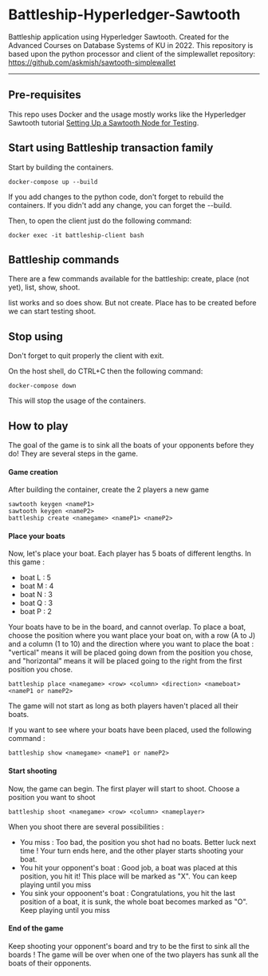 # Battleship-Hyperledger-Sawtooth
Battleship application using Hyperledger Sawtooth. 
Created for the Advanced Courses on Database Systems of KU in 2022. 
This repository is based upon the python processor and client of the simplewallet repository: https://github.com/askmish/sawtooth-simplewallet 

***

## Pre-requisites 
This repo uses Docker and the usage mostly works like the Hyperledger Sawtooth tutorial [Setting Up a Sawtooth Node for Testing](https://sawtooth.hyperledger.org/docs/1.2/app_developers_guide/installing_sawtooth.html). 

## Start using Battleship transaction family 

Start by building the containers. 
```
docker-compose up --build 
```

If you add changes to the python code, don't forget to rebuild the containers. If you didn't add any change, you can forget the --build. 

Then, to open the client just do the following command: 
```
docker exec -it battleship-client bash
```

## Battleship commands 

There are a few commands available for the battleship: create, place (not yet), list, show, shoot. 

list works and so does show. But not create. Place has to be created before we can start testing shoot. 

## Stop using 
Don't forget to quit properly the client with exit. 

On the host shell, do CTRL+C then the following command: 
```
docker-compose down 
``` 
This will stop the usage of the containers. 


## How to play

The goal of the game is to sink all the boats of your opponents before they do!
They are several steps in the game. 

#### Game creation 

After building the container, create the 2 players a new game 
```
sawtooth keygen <nameP1>
sawtooth keygen <nameP2>
battleship create <namegame> <nameP1> <nameP2> 
```

#### Place your boats

Now, let's place your boat. Each player has 5 boats of different lengths.
In this game : 
- boat L : 5
- boat M : 4
- boat N : 3
- boat Q : 3
- boat P : 2

Your boats have to be in the board, and cannot overlap. 
To place a boat, choose the position where you want place your boat on, with a row (A to J) and a column (1 to 10) and the direction where you want to place the boat : "vertical" means it will be placed going down from the position you chose, and "horizontal" means it will be placed going to the right from the first position you chose.
```
battleship place <namegame> <row> <column> <direction> <nameboat> <nameP1 or nameP2> 
```
The game will not start as long as both players haven't placed all their boats.

If you want to see where your boats have been placed, used the following command :
```
battleship show <namegame> <nameP1 or nameP2>
```

#### Start shooting

Now, the game can begin.
The first player will start to shoot. Choose a position you want to shoot
```
battleship shoot <namegame> <row> <column> <nameplayer>
```

When you shoot there are several possibilities : 
- You miss : Too bad, the position you shot had no boats. Better luck next time ! Your turn ends here, and the other player starts shooting your boat.
- You hit your opponent's boat : Good job, a boat was placed at this position, you hit it! This place will be marked as "X". You can keep playing until  you miss 
- You sink your oppoonent's boat : Congratulations, you hit the last position of a boat, it is sunk, the whole boat becomes marked as "O". Keep playing until you miss

#### End of the game
Keep shooting your opponent's board and try to be the first to sink all the boards !
The game will be over when one of the two players has sunk all the boats of their opponents.
